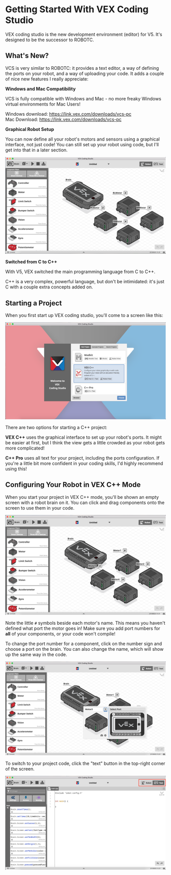 # Getting Started With VEX Coding Studio

VEX coding studio is the new development environment (editor) for V5. It's designed to be the successor to ROBOTC.

## What's New?

VCS is very similar to ROBOTC: it provides a text editor, a way of defining the ports on your robot, and a way of uploading your code. It adds a couple of nice new features I really appreciate:

**Windows and Mac Compatibility**

VCS is fully compatible with Windows and Mac - no more freaky Windows virtual environments for Mac Users!

Windows download: https://link.vex.com/downloads/vcs-pc  
Mac Download: https://link.vex.com/downloads/vcs-pc 

**Graphical Robot Setup**

You can now define all your robot's motors and sensors using a graphical interface, not just code! You can still set up your robot using code, but I'll get into that in a later section.

![graphical robot setup](images/getting-started-with-vcs/vcs-graphical-robot-setup.png)

**Switched from C to C++**

With V5, VEX switched the main programming language from C to C++.

C++ is a very complex, powerful language, but don't be intimidated: it's just C with a couple extra concepts added on.

## Starting a Project

When you first start up VEX coding studio, you'll come to a screen like this:

![graphical robot setup](images/getting-started-with-vcs/vcs-first-screen.png)

There are two options for starting a C++ project:

**VEX C++** uses the graphical interface to set up your robot's ports. It might be easier at first, but I think the view gets a little crowded as your robot gets more complicated!

**C++ Pro** uses all text for your project, including the ports configuration. If you're a little bit more confident in your coding skills, I'd highly recommend using this!

## Configuring Your Robot in VEX C++ Mode

When you start your project in VEX C++ mode, you'll be shown an empty screen with a robot brain on it. You can click and drag components onto the screen to use them in your code. 

![robot brain with motors](images/getting-started-with-vcs/vcs-graphical-motors-noports.png)

Note the little `#` symbols beside each motor's name. This means you haven't defined what port the motor goes in! Make sure you add port numbers for **all** of your components, or your code won't compile!

To change the port number for a component, click on the number sign and choose a port on the brain. You can also change the name, which will show up the same way in the code.

![graphical robot setup](images/getting-started-with-vcs/vcs-graphical-motors-selectport.png)

To switch to your project code, click the "text" button in the top-right corner of the screen.

![graphical robot setup](images/getting-started-with-vcs/vcs-text.png)
